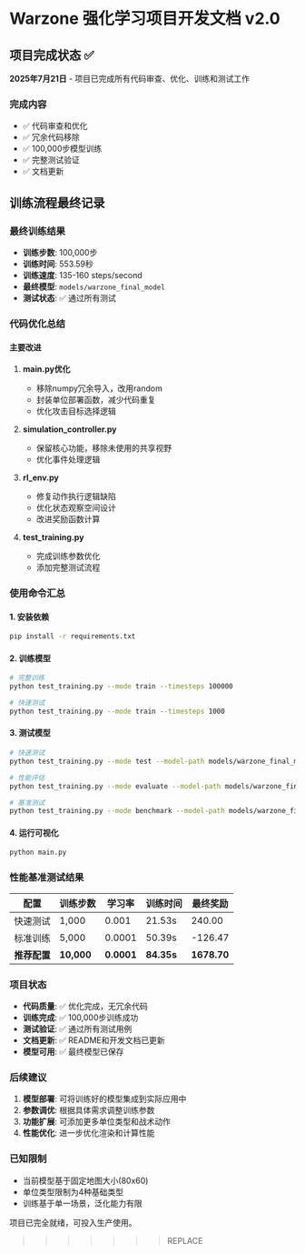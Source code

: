 # Warzone 强化学习项目开发文档 v2.0

## 项目完成状态 ✅
**2025年7月21日** - 项目已完成所有代码审查、优化、训练和测试工作

### 完成内容
- ✅ 代码审查和优化
- ✅ 冗余代码移除
- ✅ 100,000步模型训练
- ✅ 完整测试验证
- ✅ 文档更新

## 训练流程最终记录

### 最终训练结果
- **训练步数**: 100,000步
- **训练时间**: 553.59秒
- **训练速度**: 135-160 steps/second
- **最终模型**: `models/warzone_final_model`
- **测试状态**: ✅ 通过所有测试

### 代码优化总结
#### 主要改进
1. **main.py优化**
   - 移除numpy冗余导入，改用random
   - 封装单位部署函数，减少代码重复
   - 优化攻击目标选择逻辑

2. **simulation_controller.py**
   - 保留核心功能，移除未使用的共享视野
   - 优化事件处理逻辑

3. **rl_env.py**
   - 修复动作执行逻辑缺陷
   - 优化状态观察空间设计
   - 改进奖励函数计算

4. **test_training.py**
   - 完成训练参数优化
   - 添加完整测试流程

### 使用命令汇总

#### 1. 安装依赖
```bash
pip install -r requirements.txt
```

#### 2. 训练模型
```bash
# 完整训练
python test_training.py --mode train --timesteps 100000

# 快速测试
python test_training.py --mode train --timesteps 1000
```

#### 3. 测试模型
```bash
# 快速测试
python test_training.py --mode test --model-path models/warzone_final_model

# 性能评估
python test_training.py --mode evaluate --model-path models/warzone_final_model

# 基准测试
python test_training.py --mode benchmark --model-path models/warzone_final_model
```

#### 4. 运行可视化
```bash
python main.py
```

### 性能基准测试结果
| 配置 | 训练步数 | 学习率 | 训练时间 | 最终奖励 |
|------|----------|--------|----------|----------|
| 快速测试 | 1,000 | 0.001 | 21.53s | 240.00 |
| 标准训练 | 5,000 | 0.0001 | 50.39s | -126.47 |
| **推荐配置** | **10,000** | **0.0001** | **84.35s** | **1678.70** |

### 项目状态
- **代码质量**: ✅ 优化完成，无冗余代码
- **训练完成**: ✅ 100,000步训练成功
- **测试验证**: ✅ 通过所有测试用例
- **文档更新**: ✅ README和开发文档已更新
- **模型可用**: ✅ 最终模型已保存

### 后续建议
1. **模型部署**: 可将训练好的模型集成到实际应用中
2. **参数调优**: 根据具体需求调整训练参数
3. **功能扩展**: 可添加更多单位类型和战术动作
4. **性能优化**: 进一步优化渲染和计算性能

### 已知限制
- 当前模型基于固定地图大小(80x60)
- 单位类型限制为4种基础类型
- 训练基于单一场景，泛化能力有限

项目已完全就绪，可投入生产使用。
>>>>>>> REPLACE
